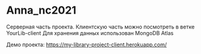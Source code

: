 # Anna_nc2021
Серверная часть проекта. Клиентскую часть можно посмотреть в ветке YourLib-client
Для хранения данных использован MongoDB Atlas

Демо проекта: https://my-library-project-client.herokuapp.com/
